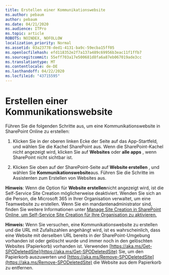 ```yaml
---
title: Erstellen einer Kommunikationswebsite
ms.author: pebaum
author: pebaum
ms.date: 04/21/2020
ms.audience: ITPro
ms.topic: article
ROBOTS: NOINDEX, NOFOLLOW
localization_priority: Normal
ms.assetid: 03a23778-ded1-4131-ba9c-59ecba15ff05
ms.openlocfilehash: efd118352e2f7a137a489c69956b3eac11f1ffb7
ms.sourcegitcommit: 55eff703a17e500681d8fa6a87eb067019ade3cc
ms.translationtype: MT
ms.contentlocale: de-DE
ms.lasthandoff: 04/22/2020
ms.locfileid: "43715595"
---
```

# <a name="create-a-communication-site"></a>Erstellen einer Kommunikationswebsite

Führen Sie die folgenden Schritte aus, um eine Kommunikationswebsite in SharePoint Online zu erstellen: 
  
1. Klicken Sie in der oberen linken Ecke der Seite auf das App-Startfeld, und wählen Sie die Kachel SharePoint aus. Wenn die SharePoint-Kachel nicht angezeigt wird, klicken Sie auf **Websites** oder **alle apps** , wenn SharePoint nicht sichtbar ist. 
    
2. Klicken Sie oben auf der SharePoint-Seite auf **Website erstellen** , und wählen Sie **Kommunikationswebsite**aus. Führen Sie die Schritte im Assistenten zum Erstellen von Websites aus. 
    
 **Hinweis**: Wenn die Option für **Website erstellen**nicht angezeigt wird, ist die Self-Service Site Creation möglicherweise deaktiviert. Wenden Sie sich an die Person, die Microsoft 365 in Ihrer Organisation verwaltet, um eine Teamwebsite zu erstellen. Wenn Sie ein mandantenadministrator sind, finden Sie weitere Informationen unter [Manage Site Creation in SharePoint Online, um Self-Service Site Creation für Ihre Organisation zu aktivieren.](https://go.microsoft.com/fwlink/?linkid=2018780)
  
 **Hinweis:** Wenn Sie versuchen, eine Kommunikationswebsite zu erstellen und die URL mit Zufallszahlen angehängt wird, ist es wahrscheinlich, dass eine Website mit derselben URL bereits in der SharePoint-Umgebung vorhanden ist oder gelöscht wurde und immer noch in den gelöschten Websites (Papierkorb) vorhanden ist. Verwenden [https://aka.ms/Get-SPODeletedSite](https://aka.ms/Get-SPODeletedSite) Sie, um den Papierkorb auszuwerten und [https://aka.ms/Remove-SPODeletedSite](https://aka.ms/Remove-SPODeletedSite) die Website aus dem Papierkorb zu entfernen. 
  

